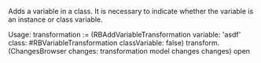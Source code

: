 Adds a variable in a class. It is necessary to indicate whether the variable is an instance or class variable.

Usage:
transformation := (RBAddVariableTransformation 
	variable: 'asdf'
	class: #RBVariableTransformation
	classVariable: false)
	transform. 
(ChangesBrowser changes: transformation model changes changes) open